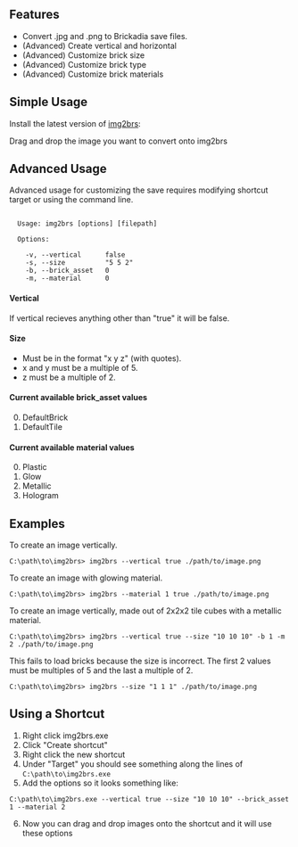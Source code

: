 ## Features

- Convert .jpg and .png to Brickadia save files. 
- (Advanced) Create vertical and horizontal
- (Advanced) Customize brick size
- (Advanced) Customize brick type
- (Advanced) Customize brick materials

## Simple Usage

Install the latest version of [img2brs](https://github.com/mraware/img2brs/releases):

Drag and drop the image you want to convert onto img2brs

## Advanced Usage

Advanced usage for customizing the save requires modifying shortcut target or using the command line.

```

  Usage: img2brs [options] [filepath]

  Options:

    -v, --vertical      false
    -s, --size          "5 5 2"
    -b, --brick_asset   0
    -m, --material      0

```
#### Vertical
If vertical recieves anything other than "true" it will be false.

#### Size
- Must be in the format "x y z" (with quotes).
- x and y must be a multiple of 5.
- z must be a multiple of 2.

#### Current available brick_asset values
0. DefaultBrick
1. DefaultTile

#### Current available material values
0. Plastic
1. Glow
2. Metallic
3. Hologram

## Examples

To create an image vertically.
```
C:\path\to\img2brs> img2brs --vertical true ./path/to/image.png 
```

To create an image with glowing material.
```
C:\path\to\img2brs> img2brs --material 1 true ./path/to/image.png 
```

To create an image vertically, made out of 2x2x2 tile cubes with a metallic material.
```
C:\path\to\img2brs> img2brs --vertical true --size "10 10 10" -b 1 -m 2 ./path/to/image.png 
```

This fails to load bricks because the size is incorrect. The first 2 values must be multiples of 5 and the last a multiple of 2.
```
C:\path\to\img2brs> img2brs --size "1 1 1" ./path/to/image.png 
```

## Using a Shortcut
1. Right click img2brs.exe
2. Click "Create shortcut"
3. Right click the new shortcut
4. Under "Target" you should see something along the lines of ```C:\path\to\img2brs.exe```
5. Add the options so it looks something like:
```
C:\path\to\img2brs.exe --vertical true --size "10 10 10" --brick_asset 1 --material 2
```
6. Now you can drag and drop images onto the shortcut and it will use these options

